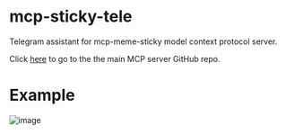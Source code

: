 # mcp-sticky-tele
Telegram assistant for mcp-meme-sticky model context protocol server.

Click [here](https://github.com/nkapila6/mcp-meme-sticky/) to go to the the main MCP server GitHub repo.

# Example
![image](https://github.com/user-attachments/assets/e9e8b93e-4cc3-4b46-b698-3e526023f832)
